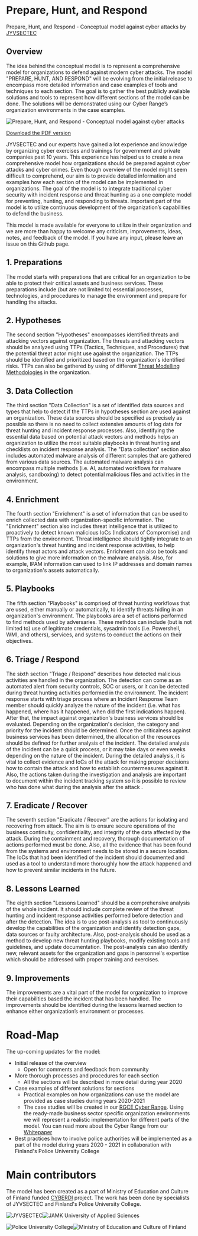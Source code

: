 # Prepare, Hunt, and Respond
Prepare, Hunt, and Respond - Conceptual model against cyber attacks by [JYVSECTEC](https://jyvsectec.fi)

## Overview
The idea behind the conceptual model is to represent a comprehensive model for organizations to defend against modern cyber attacks. The model "PREPARE, HUNT, AND RESPOND" will be evolving from the initial release to encompass more detailed information and case examples of tools and techniques to each section. The goal is to gather the best publicly available solutions and tools to represent how different sections of the model can be done. The solutions will be demonstrated using our Cyber Range’s organization environments in the case examples.

![Prepare, Hunt, and Respond - Conceptual model against cyber attacks](https://github.com/JYVSECTEC/PHR-model/raw/master/images/Prepare_Hunt_Respond.png "Prepare, Hunt, and Respond - Conceptual model against cyber attacks")

[Download the PDF version](https://github.com/JYVSECTEC/PHR-model/raw/master/Prepare_Hunt_Respond_Poster.pdf)

JYVSECTEC and our experts have gained a lot experience and knowledge by organizing cyber exercises and trainings for government and private companies past 10 years. This experience has helped us to create a new comprehensive model how organizations should be prepared against cyber attacks and cyber crimes. Even though overview of the model might seem difficult to comprehend, our aim is to provide detailed information and examples how each section of the model can be implemented in organizations. The goal of the model is to integrate traditional cyber security with incident response and threat hunting as a one complete model for preventing, hunting, and responding to threats. Important part of the model is to utilize continuous development of the organization’s capabilities to defend the business.

This model is made available for everyone to utilize in their organization and we are more than happy to welcome any criticism, improvements, ideas, notes, and feedback of the model. If you have any input, please leave an issue on this Github page.

## 1. Preparations
The model starts with preparations that are critical for an organization to be able to protect their critical assets and business services. These preparations include (but are not limited to) essential processes, technologies, and procedures to manage the environment and prepare for handling the attacks.

## 2. Hypotheses
The second section "Hypotheses" encompasses identified threats and attacking vectors against organization. The threats and attacking vectors should be analyzed using TTPs (Tactics, Techniques, and Procedures) that the potential threat actor might use against the organization. The TTPs should be identified and prioritized based on the organization's identified risks. TTPs can also be gathered by using of different [Threat Modelling Methodologies](https://www.theseus.fi/bitstream/handle/10024/220967/Selin_Juuso.pdf?sequence=2&isAllowed=y) in the organization.

## 3. Data Collection
The third section "Data Collection" is a set of identified data sources and types that help to detect if the TTPs in hypotheses section are used against an organization. These data sources should be specified as precisely as possible so there is no need to collect extensive amounts of log data for threat hunting and incident response processes. Also, identifying the essential data based on potential attack vectors and methods helps an organization to utilize the most suitable playbooks in threat hunting and checklists on incident response analysis. The "Data collection" section also includes automated malware analysis of different samples that are gathered from various data sources. The automated malware analysis can encompass multiple methods (i.e. AI, automated workflows for malware analysis, sandboxing) to detect potential malicious files and activities in the environment.

## 4. Enrichment
The fourth section "Enrichment" is a set of information that can be used to enrich collected data with organization-specific information. The "Enrichment" section also includes threat intelligence that is utilized to proactively to detect known malicious IoCs (Indicators of Compromise) and TTPs from the environment. Threat intelligence should tightly integrate to an organization's threat hunting and incident response activities, to help identify threat actors and attack vectors. Enrichment can also be tools and solutions to give more information on the malware analysis. Also, for example, IPAM information can used to link IP addresses and domain names to organization's assets automatically.

## 5. Playbooks
The fifth section "Playbooks" is comprised of threat hunting workflows that are used, either manually or automatically, to identify threats hiding in an organization's environment. The playbooks are a set of actions performed to find methods used by adversaries. These methdos can include (but is not limited to) use of legitimate credentials, sysadmin tools (i.e. Powershell, WMI, and others), services, and systems to conduct the actions on their objectives.

## 6. Triage / Respond
The sixth section "Triage / Respond" describes how detected malicious activities are handled in the organization. The detection can come as an automated alert from security controls, SOC or users, or it can be detected during threat hunting activities performed in the environment. The incident response starts with triage process where an Incident Response Team member should quickly analyze the nature of the incident (i.e. what has happened, where has it happened, when did the first indications happen). After that, the impact against organization's business services should be evaluated. Depending on the organization's decision, the category and priority for the incident should be determined. Once the criticalness against business services has been determined, the allocation of the resources should be defined for further analysis of the incident. The detailed analysis of the incident can be a quick process, or it may take days or even weeks depending on the nature of the incident. During the detailed analysis, it is vital to collect evidence and IoCs of the attack for making proper decisions how to contain the attack and how to establish countermeasures against it. Also, the actions taken during the investigation and analysis are important to document within the incident tracking system so it is possible to review who has done what during the analysis after the attack .

## 7. Eradicate / Recover
The seventh section "Eradicate / Recover" are the actions for isolating and recovering from attack. The aim is to ensure secure operations of the business continuity, confidentiality, and integrity of the data affected by the attack. During the containment and recovery, thorough documentation of actions performed must be done. Also, all the evidence that has been found from the systems and environment needs to be stored in a secure location. The IoCs that had been identified of the incident should documented and used as a tool to understand more thoroughly how the attack happened and how to prevent similar incidents in the future.

## 8. Lessons Learned
The eighth section "Lessons Learned" should be a comprehensive analysis of the whole incident. It should include complete review of the threat hunting and incident response activities performed before detection and after the detection. The idea is to use post-analysis as tool to continuously develop the capabilities of the organization and identify detection gaps, data sources or faulty architecture. Also, post-analysis should be used as a method to develop new threat hunting playbooks, modify existing tools and guidelines, and update documentation. The post-analysis can also identify new, relevant assets for the organization and gaps in personnel's expertise which should be addressed with proper training and exercises.

## 9. Improvements
The improvements are a vital part of the model for organization to improve their capabilities based the incident that has been handled. The improvements should be identified during the lessons learned section to enhance either organization’s environment or processes.

# Road-Map
The up-coming updates for the model:
- Initial release of the overview
  - Open for comments and feedback from community
- More thorough processes and procedures for each section
  - All the sections will be described in more detail during year 2020
- Case examples of different solutions for sections
  - Practical examples on how organizations can use the model are provided as case studies during years 2020-2021
  - The case studies will be created in our [RGCE Cyber Range](https://jyvsectec.fi/cyber-range/overview/). Using the ready-made business sector specific organization environments we will represent a realistic implementation for  different parts of the model. You can read more about the Cyber Range from our [Whitepaper](https://jyvsectec.fi/wp-content/uploads/2018/10/JYVSECTEC-cyber-range.pdf)
- Best practices how to involve police authorities will be implemented as a part of the model during years 2020 - 2021 in collaboration with Finland's Police University College

# Main contributors
The model has been created as a part of Ministry of Education and Culture of Finland funded [CYBERDI](https://jyvsectec.fi/2018/10/cyberdi/) project. The work has been done by specialists of JYVSECTEC and Finland's Police University College.

![JYVSECTEC](/images/JYVSECTEC-logo2.png)![JAMK University of Applied Sciences](/images/jamk-logo1.png "JAMK")

![Police University College](/images/polamk-logo1.png "Police University College")![Ministry of Education and Culture of Finland](https://github.com/JYVSECTEC/PHR-model/raw/master/images/OKM-logo1.png "Ministry of Education and Culture of Finland")
